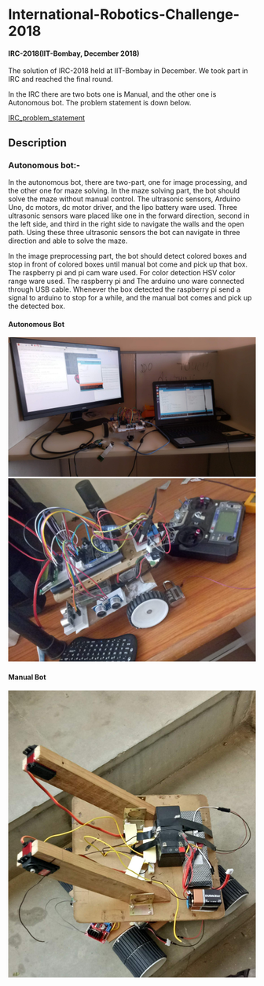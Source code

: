 # International-Robotics-Challenge-2018
#### IRC-2018(IIT-Bombay, December 2018)

The solution of IRC-2018 held at IIT-Bombay in December. We took part in IRC and reached the final round.

In the IRC there are two bots one is Manual, and the other one is Autonomous bot. The problem statement is down below.

[IRC_problem_statement](https://github.com/ankitgc1/International-Robotics-Challenge-2018/blob/master/IRC_problem_statement.pdf)

## Description 
### Autonomous bot:-
  In the autonomous bot, there are two-part, one for image processing, and the other one for maze solving. In the maze solving part, the bot should solve the maze without manual control. The ultrasonic sensors, Arduino Uno, dc motors, dc motor driver, and the lipo battery ware used. Three ultrasonic sensors ware placed like one in the forward direction, second in the left side, and third in the right side to navigate the walls and the open path. Using these three ultrasonic sensors the bot can navigate in three direction and able to solve the maze.
  
   In the image preprocessing part, the bot should detect colored boxes and stop in front of colored boxes until manual bot come and pick up that box. The raspberry pi and pi cam ware used. For color detection HSV color range ware used. The raspberry pi and The arduino uno ware connected through USB cable. Whenever the box detected the raspberry pi send a signal to arduino to stop for a while, and the manual bot comes and pick up the detected box.



#### Autonomous Bot
![alt text](https://github.com/ankitgc1/International-Robotics-Challenge-2018/blob/master/autonomous_bot.jpg)
![alt text](https://github.com/ankitgc1/International-Robotics-Challenge-2018/blob/master/autonomous_bot2.jpg)

#### Manual Bot
![alt text](https://github.com/ankitgc1/International-Robotics-Challenge-2018/blob/master/Manual_bot.jpg)
